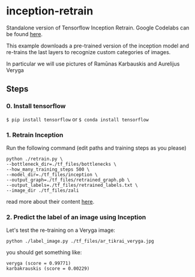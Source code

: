 # inception-retrain
Standalone version of Tensorflow Inception Retrain. Google Codelabs can be found [here](https://codelabs.developers.google.com/codelabs/tensorflow-for-poets).

This example downloads a pre-trained version of the inception model and re-trains the last layers to recognize custom categories of images. 

In particular we will use pictures of Ramūnas Karbauskis and Aurelijus Veryga

## Steps

### 0. Install tensorflow

```$ pip install tensorflow```
or
```$ conda install tensorflow```

### 1. Retrain Inception

Run the following command (edit paths and training steps as you please)
```
python ./retrain.py \
--bottleneck_dir=./tf_files/bottlenecks \
--how_many_training_steps 500 \
--model_dir=./tf_files/inception \
--output_graph=./tf_files/retrained_graph.pb \
--output_labels=./tf_files/retrained_labels.txt \
--image_dir ./tf_files/zali
```

read more about their content [here](https://codelabs.developers.google.com/codelabs/tensorflow-for-poets).


### 2. Predict the label of an image using Inception

Let's test the re-training on a Veryga image:
```
python ./label_image.py ./tf_files/ar_tikrai_veryga.jpg
```

you should get something like:
```
veryga (score = 0.99771)
karbakrauskis (score = 0.00229)
```

